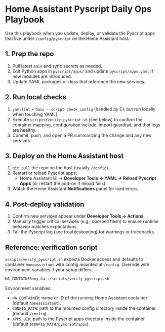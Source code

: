# Home Assistant Pyscript Daily Ops Playbook

Use this playbook when you update, deploy, or validate the Pyscript apps that live under `/config/pyscript` on the Home Assistant host.

## 1. Prep the repo

1. Pull latest `main` and sync secrets as needed.
2. Edit Python apps in `pyscript/apps/` and update `pyscript/apps.yaml` if new modules are introduced.
3. Update YAML packages or docs that reference the new services.

## 2. Run local checks

1. `yamllint` + `hass --script check_config` (handled by CI, but run locally when touching YAML).
2. Execute `scripts/verify_pyscript.sh` (see below) to confirm the container mapping, configuration include, import guardrail, and that logs are healthy.
3. Commit, push, and open a PR summarizing the change and any new services.

## 3. Deploy on the Home Assistant host

1. `git pull` the repo on the host (usually `/config`).
2. Restart or reload Pyscript apps:
   - Home Assistant UI → **Developer Tools → YAML → Reload Pyscript Apps** (or restart the add-on if reload fails).
3. Watch the Home Assistant **Notifications** panel for load errors.

## 4. Post-deploy validation

1. Confirm new services appear under **Developer Tools → Actions**.
2. Manually trigger critical services (e.g., doorbell flash) to ensure runtime behavior matches expectations.
3. Tail the Pyscript log (see troubleshooting) for warnings or tracebacks.

## Reference: verification script

`scripts/verify_pyscript.sh` expects Docker access and defaults to container `homeassistant` with config mounted at `/config`. Override with environment variables if your setup differs:

```bash
HA_CONTAINER=my-ha ./scripts/verify_pyscript.sh
```

Environment variables:

- `HA_CONTAINER`: name or ID of the running Home Assistant container (default `homeassistant`).
- `CONFIG_PATH`: path to the mounted config directory inside the container (default `/config`).
- `APPS_DIR`: path to the Pyscript apps directory inside the container (default `$CONFIG_PATH/pyscript/apps`).
